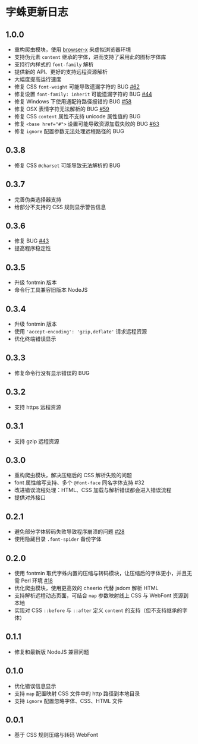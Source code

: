# 字蛛更新日志

## 1.0.0

* 重构爬虫模块，使用 [browser-x](https://github.com/aui/browser-x) 来虚拟浏览器环境
* 支持伪元素 `content` 继承的字体，进而支持了采用此的图标字体库
* 支持行内样式的 `font-family` 解析
* 提供新的 API、更好的支持远程资源解析
* 大幅度提高运行速度 
* 修复 CSS `font-weight` 可能导致遗漏字符的 BUG [#62](https://github.com/aui/font-spider/issues/62)
* 修复设置 `font-family: inherit` 可能遗漏字符的 BUG [#44](https://github.com/aui/font-spider/issues/44)
* 修复 Windows 下使用通配符路径报错的 BUG [#58](https://github.com/aui/font-spider/issues/58)
* 修复 OSX 表情字符无法解析的 BUG [#59](https://github.com/aui/font-spider/issues/59)
* 修复 CSS `content` 属性不支持 unicode 属性值的 BUG
* 修复 `<base href="#">` 设置可能导致资源加载失败的 BUG [#63](https://github.com/aui/font-spider/issues/63)
* 修复 `ignore` 配置参数无法处理远程路径的 BUG

## 0.3.8

* 修复 CSS `@charset` 可能导致无法解析的 BUG

## 0.3.7

* 完善伪类选择器支持
* 给部分不支持的 CSS 规则显示警告信息

## 0.3.6

* 修复 BUG [#43](https://github.com/aui/font-spider/issues/43)
* 提高程序稳定性

## 0.3.5

* 升级 fontmin 版本
* 命令行工具兼容旧版本 NodeJS

## 0.3.4

* 升级 fontmin 版本
* 使用 `'accept-encoding': 'gzip,deflate'` 请求远程资源
* 优化终端错误显示

## 0.3.3

* 修复命令行没有显示错误的 BUG

## 0.3.2

* 支持 https 远程资源

## 0.3.1

* 支持 gzip 远程资源

## 0.3.0

* 重构爬虫模块，解决压缩后的 CSS 解析失败的问题
* font 属性缩写支持、多个 `@font-face` 同名字体支持 #32
* 改进错误流程处理：HTML、CSS 加载与解析错误都会进入错误流程
* 提供对外接口

## 0.2.1

* 避免部分字体转码失败导致程序崩溃的问题 [#28](https://github.com/aui/font-spider/issues/28)
* 使用隐藏目录 `.font-spider` 备份字体

## 0.2.0

* 使用 fontmin 取代字蛛内置的压缩与转码模块，让压缩后的字体更小，并且无需 Perl 环境 [#18](https://github.com/aui/font-spider/issues/18)
* 优化爬虫模块，使用更高效的 cheerio 代替 jsdom 解析 HTML
* 支持解析远程动态页面，可结合 `map` 参数映射线上 CSS 与 WebFont 资源到本地
* 实现对 CSS `::before` 与 `::after` 定义 `content` 的支持（但不支持继承的字体）

## 0.1.1

* 修复和最新版 NodeJS 兼容问题

## 0.1.0

* 优化错误信息显示
* 支持 `map` 配置映射 CSS 文件中的 http 路径到本地目录
* 支持 `ignore` 配置忽略字体、CSS、HTML 文件
  
## 0.0.1

* 基于 CSS 规则压缩与转码 WebFont